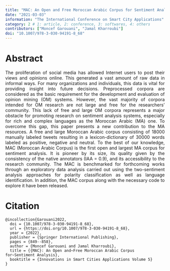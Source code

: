 ```yaml
---
title: "MAC: An Open and Free Moroccan Arabic Corpus for Sentiment Analysis"
date: "2021-03-03"
information: "The International Conference on Smart City Applications"
category: 2 # 1: article, 2: conference, 3: softwares, 4: others
contributors: ["Moncef Garouani", "Jamal Kharroubi"]
doi: "10.1007/978-3-030-94191-8_68"
---
```


# Abstract
<p style='text-align: justify;'>
The proliferation of social media has allowed Internet users to post their views and opinions online. This generated a vast amount of raw data in informal ways. For many organizations and individuals, this data is vital for providing insight into future decisions. Preprocessed corpora are considered as the basic requirement for the development and evaluation of opinion mining (OM) systems. However, the vast majority of corpora intended for OM research are not large and free for the researchers’ community. This lack of free and large OM corpora represents a major obstacle for promoting research on sentiment analysis systems, especially for rich and complex languages as the Moroccan Arabic (MA) one. To overcome this gap, this paper presents a new contribution to the MA resources. A free and large Moroccan Arabic corpus consisting of 18000 manually labeled tweets resulting in a lexicon-dictionary of 30000 words labeled as positive, negative and neutral. To the best of our knowledge, MAC (Moroccan Arabic Corpus) is the first open and largest MA corpus for sentiment analysis. It is pioneer by its size, its quality given by the consistency of the native annotators (IAA = 0.9), and its accessibility to the research community. The MAC is benchmarked for forthcoming works through an exploratory data analysis carried out using the two-sentiment analysis approaches for polarity classification as well as language identification. In addition, the MAC corpus along with the necessary code to explore it have been released.
</p>

 
# Citation

```
@incollection{Garouani2022,
  doi = {10.1007/978-3-030-94191-8_68},
  url = {https://doi.org/10.1007/978-3-030-94191-8_68},
  year = {2022},
  publisher = {Springer International Publishing},
  pages = {849--858},
  author = {Moncef Garouani and Jamal Kharroubi},
  title = {{MAC}: An Open and~Free Moroccan Arabic Corpus for~Sentiment Analysis},
  booktitle = {Innovations in Smart Cities Applications Volume 5}
}
```